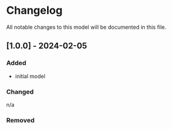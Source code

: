 # Changelog
All notable changes to this model will be documented in this file.

## [1.0.0] - 2024-02-05
### Added
- initial model

### Changed
n/a

### Removed

